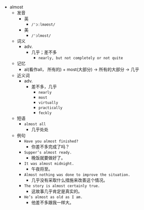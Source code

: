- almost
  - 发音
    - 英
      - `/'ɔːlməʊst/`
    - 美
      - `/'ɔlmost/`
  - 词义
    - adv.
      - 几乎；差不多
        - `nearly, but not completely or not quite`
  - 记忆
    - al(看作all， 所有的) + most(大部分) → 所有的大部分 → 几乎
  - 近义词
    - adv.
      - 差不多，几乎
        - `nearly`
        - `most`
        - `virtually`
        - `practically`
        - `feckly`
  - 短语
    - `almost all`
      - 几乎处处 
  - 例句
    - `Have you almost finished?`
      - 你差不多完成了吗？
    - `Supper’s almost ready.`
      - 晚饭就要做好了。
    - `It was almost midnight.`
      - 午夜将至。
    - `Almost nothing was done to improve the situation.`
      - 几乎没有采取什么措施来改善这个情况。
    - `The story is almost certainly true.`
      - 这故事几乎肯定是真实的。
    - `He’s almost as old as I am.`
      - 他差不多跟我一样大。

